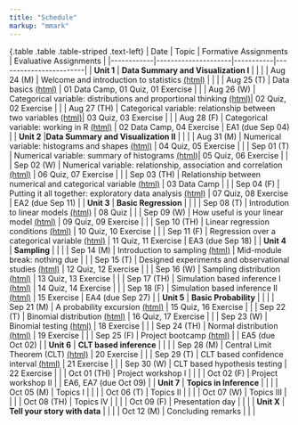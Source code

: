```yaml
---
title: "Schedule"
markup: "mmark"
---
```


{.table .table .table-striped .text-left}
| Date       | Topic              | Formative Assignments | Evaluative Assignments |
|------------|---------------------|-----------|------------------------|
| **Unit 1**     | **Data Summary and Visualization I** |            |                        |
| Aug 24 (M) |  Welcome and introduction to statistics [(html)](http://sshanshans.github.io/stat140/days/u1d1) |                   |                        |
| Aug 25 (T) |  Data basics [(html)](http://sshanshans.github.io/stat140/days/u1d2) |       01 Data Camp, 01 Quiz, 01 Exercise       |                        |
| Aug 26 (W) |  Categorical variable: distributions and proportional thinking  [(html)](http://sshanshans.github.io/stat140/days/u1d3)|     02 Quiz, 02 Exercise               |                        |
| Aug 27 (TH) | Categorical variable: relationship between two variables [(html)](http://sshanshans.github.io/stat140/days/u1d4)|    03 Quiz, 03 Exercise            |                        |
| Aug 28 (F) | Categorical variable: working in R [(html)](http://sshanshans.github.io/stat140/days/u1d5)  |    02 Data Camp, 04 Exercise   |    EA1 (due Sep 04)       |
| **Unit 2**     |**Data Summary and Visualization II** |                   |                        |
| Aug 31 (M) |  Numerical variable: histograms and shapes [(html)](http://sshanshans.github.io/stat140/days/u2d1) |   04 Quiz, 05 Exercise          |                        |
| Sep 01 (T) |  Numerical variable: summary of histograms [(html)](http://sshanshans.github.io/stat140/days/u2d2)|     05 Quiz, 06 Exercise         |                        |
| Sep 02 (W) |  Numerical variable: relationship, association and correlation [(html)](http://sshanshans.github.io/stat140/days/u2d3) |    06 Quiz, 07 Exercise            |                        |
| Sep 03 (TH) | Relationship between numerical and categorical variable [(html)](http://sshanshans.github.io/stat140/days/u2d4) |    03 Data Camp                 |                        |
| Sep 04 (F) | Putting it all together: exploratory data analysis [(html)](http://sshanshans.github.io/stat140/days/u2d5) |    07 Quiz, 08 Exercise                |      EA2 (due Sep 11)        |
| **Unit 3**     | **Basic Regression** |                     |                        |
| Sep 08 (T) |  Introdution to linear models [(html)](http://sshanshans.github.io/stat140/days/u3d1) |     08 Quiz        |                        |
| Sep 09 (W) |  How useful is your linear model [(html)](http://sshanshans.github.io/stat140/days/u3d2)  |    09 Quiz, 09 Exercise       |                        |
| Sep 10 (TH) | Linear regression conditions [(html)](http://sshanshans.github.io/stat140/days/u3d3)  |     10 Quiz, 10 Exercise   |                        |
| Sep 11 (F) |  Regression over a categorical variable  [(html)](http://sshanshans.github.io/stat140/days/u3d4) |   11 Quiz, 11 Exercise    |          EA3 (due Sep 18)              |
| **Unit 4**     | **Sampling** |                     |                        |
| Sep 14 (M) |  Introduction to sampling  [(html)](http://sshanshans.github.io/stat140/days/u4d1) |     Mid-module break: nothing due       |                        |
| Sep 15 (T) | Designed experiments and observational studies  [(html)](http://sshanshans.github.io/stat140/days/u4d2) |  12 Quiz, 12 Exercise     |                        |
| Sep 16 (W) | Sampling distribution  [(html)](http://sshanshans.github.io/stat140/days/u4d3) |   13 Quiz, 13 Exercise  |                        |
| Sep 17 (TH) | Simulation based inference I  [(html)](http://sshanshans.github.io/stat140/days/u4d4.html) |   14 Quiz, 14 Exercise   |                        |
| Sep 18 (F) | Simulation based inference II  [(html)](http://sshanshans.github.io/stat140/days/u4d5) |   15 Exercise     |         EA4 (due Sep 27)        |
| **Unit 5**  | **Basic Probability** |                     |                        |
| Sep 21 (M) |  A probability excursion  [(html)](http://sshanshans.github.io/stat140/days/u5d1) |  15 Quiz, 16 Exercise   |                        |
| Sep 22 (T) |  Binomial distribution  [(html)](http://sshanshans.github.io/stat140/days/u5d2) |  16 Quiz, 17 Exercise      |                        |
| Sep 23 (W) | Binomial testing  [(html)](http://sshanshans.github.io/stat140/days/u5d3-new) |  18 Exercise   |                        |
| Sep 24 (TH) | Normal distribution  [(html)](http://sshanshans.github.io/stat140/days/u5d4-new) | 19 Exercise  |       |
| Sep 25 (F) | Project bootcamp [(html)](http://sshanshans.github.io/stat140/days/u5d5)  |    |       EA5 (due Oct 02)         |
| **Unit 6**     | **CLT based inference** |                     |                        |
| Sep 28 (M) | Central Limit Theorem (CLT) [(html)](http://sshanshans.github.io/stat140/days/u6d1)  | 20 Exercise   |             |
| Sep 29 (T) | CLT based confidence interval [(html)](http://sshanshans.github.io/stat140/days/u6d2) | 21 Exercise   |                        |
| Sep 30 (W) | CLT based hypothesis testing |  22 Exercise   |                        |
| Oct 01 (TH) | Project workshop I  |                 |                        |
| Oct 02 (F) | Project workshop II |                |      EA6, EA7 (due Oct 09)    |
| **Unit 7**     | **Topics in Inference** |                      |                        |
| Oct 05 (M) | Topics I |             |                        |
| Oct 06 (T) |  Topics II |              |                        |
| Oct 07 (W) | Topics III |             |                        |
| Oct 08 (TH) | Topics IV |            |                        |
| Oct 09 (F) | Presentation day |                        |                        |
| **Unit X**     | **Tell your story with data** |                      |                        |
| Oct 12 (M) | Concluding remarks |                      |                        |
